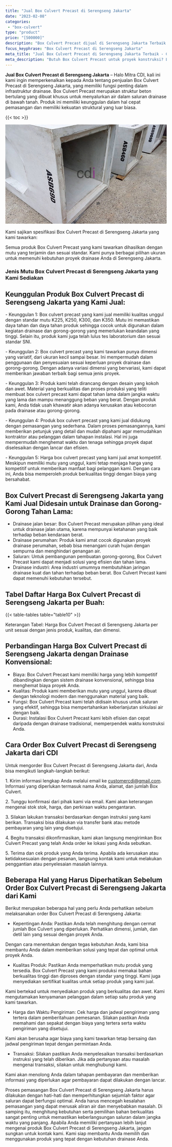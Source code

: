 ```yaml
---
title: "Jual Box Culvert Precast di Serengseng Jakarta"
date: "2023-02-08"
categories:
 - "box-culvert"
type: "product"
price: "[500000]"
description: "Box Culvert Precast dijual di Serengseng Jakarta Terbaik. Box Culvert Precast ini merupakan pilihan prima dalam proyek pembangunan sebagai bahan infrastruktur yang prima dan unggul. Segera dapatkan informasi detail."
focus_keyphrase: "Box Culvert Precast di Serengseng Jakarta"
meta_title: "Jual Box Culvert Precast di Serengseng Jakarta Terbaik - CDI"
meta_description: "Butuh Box Culvert Precast untuk proyek konstruksi? Layanan profesional kami siap membantu dengan kualitas premium. Dapatkan informasi sekarang."
---
```


**Jual Box Culvert Precast di Serengseng Jakarta** – Halo Mitra CDI, kali ini kami ingin memperkenalkan kepada Anda tentang penjualan Box Culvert Precast di Serengseng Jakarta, yang memiliki fungsi penting dalam infrastruktur drainase. Box Culvert Precast merupakan struktur beton bertulang yang dibuat khusus untuk menyalurkan air dalam saluran drainase di bawah tanah. Produk ini memiliki keunggulan dalam hal cepat pemasangan dan memiliki kekuatan struktural yang luar biasa.

{{< toc >}}

![Jual Box Culvert Precast di Serengseng Jakarta](/images/box-culvert/box-culvert-24.jpg)

Kami sajikan spesifikasi Box Culvert Precast di Serengseng Jakarta yang kami tawarkan:

Semua produk Box Culvert Precast yang kami tawarkan dihasilkan dengan mutu yang terjamin dan sesuai standar. Kami punya berbagai pilihan ukuran untuk memenuhi kebutuhan proyek drainase Anda di Serengseng Jakarta.

### Jenis Mutu Box Culvert Precast di Serengseng Jakarta yang Kami Sediakan 

## Keunggulan Produk Box Culvert Precast di Serengseng Jakarta yang Kami Jual:

\- Keunggulan 1: Box culvert precast yang kami jual memiliki kualitas unggul dengan standar mutu K225, K250, K300, dan K350. Mutu ini memastikan daya tahan dan daya tahan produk sehingga cocok untuk digunakan dalam kegiatan drainase dan gorong-gorong yang memerlukan keandalan yang tinggi. Selain itu, produk kami juga telah lulus tes laboratorium dan sesuai standar SNI.

\- Keunggulan 2: Box culvert precast yang kami tawarkan punya dimensi yang variatif, dari ukuran kecil sampai besar. Ini mempermudah dalam penggunaan dan penyesuaian sesuai keperluan proyek drainase dan gorong-gorong. Dengan adanya variasi dimensi yang bervariasi, kami dapat memberikan jawaban terbaik bagi semua jenis proyek.

\- Keunggulan 3: Produk kami telah dirancang dengan desain yang kokoh dan awet. Material yang berkualitas dan proses produksi yang teliti membuat box culvert precast kami dapat tahan lama dalam jangka waktu yang lama dan mampu menanggung beban yang berat. Dengan produk kami, Anda tidak usah khawatir akan adanya kerusakan atau kebocoran pada drainase atau gorong-gorong.

\- Keunggulan 4: Produk box culvert precast yang kami jual didukung dengan pemasangan yang sederhana. Dalam proses pemasangannya, kami memberikan petunjuk yang detail dan mudah dipahami agar memudahkan kontraktor atau pelanggan dalam tahapan instalasi. Hal ini juga mempermudah menghemat waktu dan tenaga sehingga proyek dapat diselesaikan dengan lancar dan efisien.

\- Keunggulan 5: Harga box culvert precast yang kami jual amat kompetitif. Meskipun memiliki mutu yang unggul, kami tetap menjaga harga yang kompetitif untuk memberikan manfaat bagi pelanggan kami. Dengan cara ini, Anda bisa memperoleh produk berkualitas tinggi dengan biaya yang bersahabat.

## Box Culvert Precast di Serengseng Jakarta yang Kami Jual Didesain untuk Drainase dan Gorong-Gorong Tahan Lama:

*   Drainase jalan besar: Box Culvert Precast merupakan pilihan yang ideal untuk drainase jalan utama, karena mempunyai ketahanan yang baik terhadap beban kendaraan berat.
*   Drainase perumahan: Produk kami amat cocok digunakan proyek drainase perumahan, sebab bisa menangani curah hujan dengan sempurna dan menghindari genangan air.
*   Saluran: Untuk pembangunan pembuatan gorong-gorong, Box Culvert Precast kami dapat menjadi solusi yang efisien dan tahan lama.
*   Drainase industri: Area industri umumnya membutuhkan jaringan drainase kuat dan tahan terhadap beban berat. Box Culvert Precast kami dapat memenuhi kebutuhan tersebut.

## Tabel Daftar Harga Box Culvert Precast di Serengseng Jakarta per Buah:

{{< table-tables table="table10" >}}

Keterangan Tabel: Harga Box Culvert Precast di Serengseng Jakarta per unit sesuai dengan jenis produk, kualitas, dan dimensi.

## Perbandingan Harga Box Culvert Precast di Serengseng Jakarta dengan Drainase Konvensional:

*   Biaya: Box Culvert Precast kami memiliki harga yang lebih kompetitif dibandingkan dengan sistem drainase konvensional, sehingga bisa menghemat biaya proyek Anda.
*   Kualitas: Produk kami memberikan mutu yang unggul, karena dibuat dengan teknologi modern dan menggunakan material yang baik.
*   Fungsi: Box Culvert Precast kami telah didisain khusus untuk saluran yang efektif, sehingga bisa mempertahankan keberlanjutan sirkulasi air dengan baik.
*   Durasi: Instalasi Box Culvert Precast kami lebih efisien dan cepat daripada dengan drainase tradisional, memperpendek waktu konstruksi Anda.

## Cara Order Box Culvert Precast di Serengseng Jakarta dari CDI

Untuk mengorder Box Culvert Precast di Serengseng Jakarta dari, Anda bisa mengikuti langkah-langkah berikut:

1\.  Kirim informasi lengkap Anda melalui email ke customercdi@gmail.com. Informasi yang diperlukan termasuk nama Anda, alamat, dan jumlah Box Culvert.

2\.  Tunggu konfirmasi dari pihak kami via email. Kami akan keterangan mengenai stok stok, harga, dan perkiraan waktu pengantaran.

3\.  Silakan lakukan transaksi berdasarkan dengan instruksi yang kami berikan. Transaksi bisa dilakukan via transfer bank atau metode pembayaran yang lain yang disetujui.

4\.  Begitu transaksi dikonfirmasikan, kami akan langsung mengirimkan Box Culvert Precast yang telah Anda order ke lokasi yang Anda sebutkan.

5\.  Terima dan cek produk yang Anda terima. Apabila ada kerusakan atau ketidaksesuaian dengan pesanan, langsung kontak kami untuk melakukan penggantian atau penyelesaian masalah lainnya.

## Beberapa Hal yang Harus Diperhatikan Sebelum Order Box Culvert Precast di Serengseng Jakarta dari Kami

Berikut merupakan beberapa hal yang perlu Anda perhatikan sebelum melaksanakan order Box Culvert Precast di Serengseng Jakarta:

*   Kepentingan Anda: Pastikan Anda telah menghitung dengan cermat jumlah Box Culvert yang diperlukan. Perhatikan dimensi, jumlah, dan detil lain yang sesuai dengan proyek Anda.

Dengan cara menentukan dengan tegas kebutuhan Anda, kami bisa membantu Anda dalam memberikan solusi yang tepat dan optimal untuk proyek Anda.
*   Kualitas Produk: Pastikan Anda memperhatikan mutu produk yang tersedia. Box Culvert Precast yang kami produksi memakai bahan berkualitas tinggi dan diproses dengan standar yang tinggi. Kami juga menyediakan sertifikat kualitas untuk setiap produk yang kami jual.

Kami bertekad untuk menyediakan produk yang berkualitas dan awet. Kami mengutamakan kenyamanan pelanggan dalam setiap satu produk yang kami tawarkan.
*   Harga dan Waktu Pengiriman: Cek harga dan jadwal pengiriman yang tertera dalam pemberitahuan pemesanan. Silakan pastikan Anda memahami dan sepakat dengan biaya yang tertera serta waktu pengiriman yang disetujui.

Kami akan berusaha agar biaya yang kami tawarkan tetap bersaing dan jadwal pengiriman tepat dengan permintaan Anda.
*   Transaksi: Silakan pastikan Anda menyelesaikan transaksi berdasarkan instruksi yang telah diberikan. Jika ada pertanyaan atau masalah mengenai transaksi, silakan untuk menghubungi kami.

Kami akan menolong Anda dalam tahapan pembayaran dan memberikan informasi yang diperlukan agar pembayaran dapat dilakukan dengan lancar.

Proses pemasangan Box Culvert Precast di Serengseng Jakarta harus dilakukan dengan hati-hati dan memperhitungkan sejumlah faktor agar saluran dapat berfungsi optimal. Anda harus mencegah kesalahan pemasangan yang dapat merusak aliran air dan menyebabkan masalah. Di samping itu, menghitung kebutuhan serta pemilihan bahan berkualitas sangat penting untuk memastikan keberlangsungan saluran dalam jangka waktu yang panjang. Apabila Anda memiliki pertanyaan lebih lanjut mengenai produk Box Culvert Precast di Serengseng Jakarta, jangan sungkan untuk kontak kami. Kami siap membantu Anda memilih dan menggunakan produk yang tepat dengan kebutuhan drainase Anda.